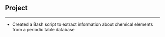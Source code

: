 ## Project
<hr>

* Created a Bash script to extract information about chemical elements from a periodic table database
